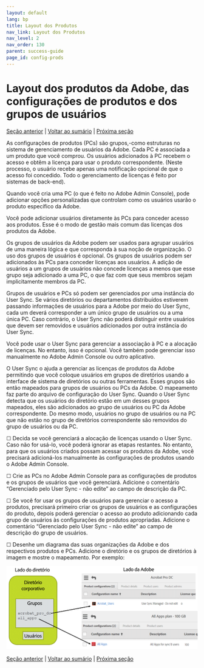 ```yaml
---
layout: default
lang: bp
title: Layout dos Produtos
nav_link: Layout dos Produtos
nav_level: 2
nav_order: 130
parent: success-guide
page_id: config-prods
---
```


# Layout dos produtos da Adobe, das configurações de produtos e dos grupos de usuários

[Seção anterior](layout_orgs.md) \| [Voltar ao sumário](index.md) \| [Próxima seção](decide_deletion_policy.md)

As configurações de produtos (PCs) são grupos,-como estruturas no sistema de gerenciamento de usuários da Adobe.  Cada PC é associada a um produto que você comprou.  Os usuários adicionados à PC recebem o acesso e obtêm a licença para usar o produto correspondente.  (Neste processo, o usuário recebe apenas uma notificação opcional de que o acesso foi concedido.  Todo o gerenciamento de licenças é feito por sistemas de back-end).

Quando você cria uma PC (o que é feito no Adobe Admin Console), pode adicionar opções personalizadas que controlam como os usuários usarão o produto específico da Adobe.

Você pode adicionar usuários diretamente às PCs para conceder acesso aos produtos.  Esse é o modo de gestão mais comum das licenças dos produtos da Adobe.

Os grupos de usuários da Adobe podem ser usados para agrupar usuários de uma maneira lógica e que corresponda à sua noção de organização.  O uso dos grupos de usuários é opcional.  Os grupos de usuários podem ser adicionados às PCs para conceder licenças aos usuários.  A adição de usuários a um grupos de usuários não concede licenças a menos que esse grupo seja adicionado a uma PC, o que faz com que seus membros sejam implicitamente membros da PC.


Grupos de usuários e PCs só podem ser gerenciados por uma instância do User Sync.  Se vários diretórios ou departamentos distribuídos estiverem passando informações de usuários para a Adobe por meio do User Sync, cada um deverá corresponder a um único grupo de usuários ou a uma única PC.  Caso contrário, o User Sync não poderá distinguir entre usuários que devem ser removidos e usuários adicionados por outra instância do User Sync.

Você pode usar o User Sync para gerenciar a associação à PC e a alocação de licenças.  No entanto, isso é opcional.  Você também pode gerenciar isso manualmente no Adobe Admin Console ou outro aplicativo.

O User Sync o ajuda a gerenciar as licenças de produtos da Adobe permitindo que você coloque usuários em grupos de diretórios usando a interface de sistema de diretórios ou outras ferramentas.  Esses grupos são então mapeados para grupos de usuários ou PCs da Adobe.  O mapeamento faz parte do arquivo de configuração do User Sync.  Quando o User Sync detecta que os usuários do diretório estão em um desses grupos mapeados, eles são adicionados ao grupo de usuários ou PC da Adobe correspondente.  Do mesmo modo, usuários no grupo de usuários ou na PC que não estão no grupo de diretórios correspondente são removidos do grupo de usuários ou da PC.

&#9744; Decida se você gerenciará a alocação de licenças usando o User Sync.  Caso não for usá-lo, você poderá ignorar as etapas restantes. No entanto, para que os usuários criados possam acessar os produtos da Adobe, você precisará adicioná-los manualmente às configurações de produtos usando o Adobe Admin Console. 

&#9744; Crie as PCs no Adobe Admin Console para as configurações de produtos e os grupos de usuários que você gerenciará.  Adicione o comentário “Gerenciado pelo User Sync - não edite” ao campo de descrição da PC.

&#9744; Se você for usar os grupos de usuários para gerenciar o acesso a produtos, precisará primeiro criar os grupos de usuários e as configurações do produto, depois poderá gerenciar o acesso ao produto adicionando cada grupo de usuários às configurações de produtos apropriadas. Adicione o comentário “Gerenciado pelo User Sync - não edite” ao campo de descrição do grupo de usuários.


&#9744; Desenhe um diagrama das suas organizações da Adobe e dos respectivos produtos e PCs.  Adicione o diretório e os grupos de diretórios à imagem e mostre o mapeamento.  Por exemplo:

![img](images/layout_products_map.png)





[Seção anterior](layout_orgs.md) \| [Voltar ao sumário](index.md) \| [Próxima seção](decide_deletion_policy.md)

